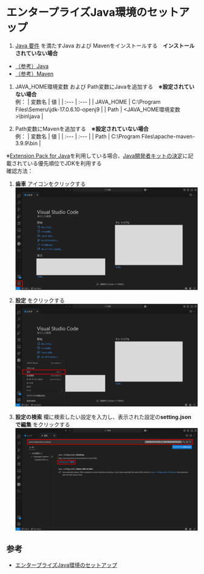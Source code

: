 # エンタープライズJava環境のセットアップ

1. [Java 要件](https://cloud.ibm.com/docs/watsonx-code-assistant?topic=watsonx-code-assistant-cloud-setup-wca-java-env&locale=ja#cloud-setup-wca-java-env-requirements) を満たすJava および Mavenをインストールする　**インストールされていない場合**
- [（参考）Java](https://developer.ibm.com/languages/java/semeru-runtimes/downloads/)
- [（参考）Maven](https://maven.apache.org/download.cgi)

1. JAVA_HOME環境変数 および Path変数にJavaを追加する　**※設定されていない場合** <br>
例：
    | 変数名 | 値 |
    | :--- | :--- |
    | JAVA_HOME | C:\Program Files\Semeru\jdk-17.0.6.10-openj9 |
    | Path | <JAVA_HOME環境変数>\bin\java |

1. Path変数にMavenを追加する　**※設定されていない場合** <br>
例：
    | 変数名 | 値 |
    | :--- | :--- |
    | Path | C:\Program Files\apache-maven-3.9.9\bin |

※[Extension Pack for Java](https://marketplace.visualstudio.com/items?itemName=vscjava.vscode-java-pack)を利用している場合、[Java開発者キットの決定](https://cloud.ibm.com/docs/watsonx-code-assistant?topic=watsonx-code-assistant-cloud-setup-wca-java-env&locale=ja#cloud-setup-wca-java-env-extension-pack)に記載されている優先順位でJDKを利用する<br>
確認方法：<br>
1. **歯車** アイコンをクリックする
![](./images/03_02_02_001.png)

1. **設定** をクリックする
![](./images/03_02_02_002.png)

1. **設定の検索** 欄に検索したい設定を入力し、表示された設定の**setting.json で編集** をクリックする
![](./images/03_02_02_003.png)

## 参考
- [エンタープライズJava環境のセットアップ](https://cloud.ibm.com/docs/watsonx-code-assistant?topic=watsonx-code-assistant-cloud-setup-wca-java-env#cloud-setup-wca-java-env-vscode)